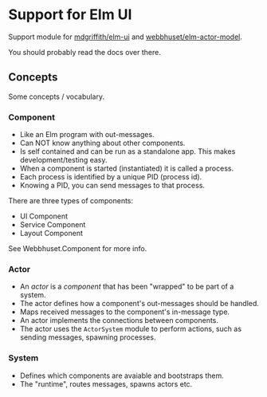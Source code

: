 # Support for Elm UI

Support module for [mdgriffith/elm-ui] and [webbhuset/elm-actor-model].


You should probably read the docs over there.


## Concepts

Some concepts / vocabulary.

### Component

- Like an Elm program with out-messages.
- Can NOT know anything about other components.
- Is self contained and can be run as a standalone app. This makes development/testing easy.
- When a component is started (instantiated) it is called a process.
- Each process is identified by a unique PID (process id).
- Knowing a PID, you can send messages to that process.

There are three types of components:

- UI Component
- Service Component
- Layout Component

See Webbhuset.Component for more info.


### Actor

- An *actor* is a *component* that has been "wrapped" to be part of a system.
- The actor defines how a component's out-messages should be handled.
- Maps received messages to the component's in-message type.
- An actor implements the connections between components.
- The actor uses the `ActorSystem` module to perform actions, such as sending messages, spawning processes.

### System

- Defines which components are avaiable and bootstraps them.
- The "runtime", routes messages, spawns actors etc.


[mdgriffith/elm-ui]: https://package.elm-lang.org/packages/mdgriffith/elm-ui/latest/
[webbhuset/elm-actor-model]: https://package.elm-lang.org/packages/webbhuset/elm-actor-model/latest/
